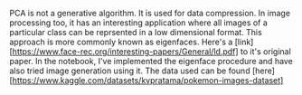 PCA is not a generative algorithm. It is used for data compression. In image processing too, it has an interesting application where all images of a
particular class can be reprsented in a low dimensional format. This approach is more commonly known as eigenfaces. Here's a [link][https://www.face-rec.org/interesting-papers/General/ld.pdf] 
to it's original paper. In the notebook, I've implemented the eigenface procedure and have also tried image generation using it. The data used can be
found [here][https://www.kaggle.com/datasets/kvpratama/pokemon-images-dataset]
